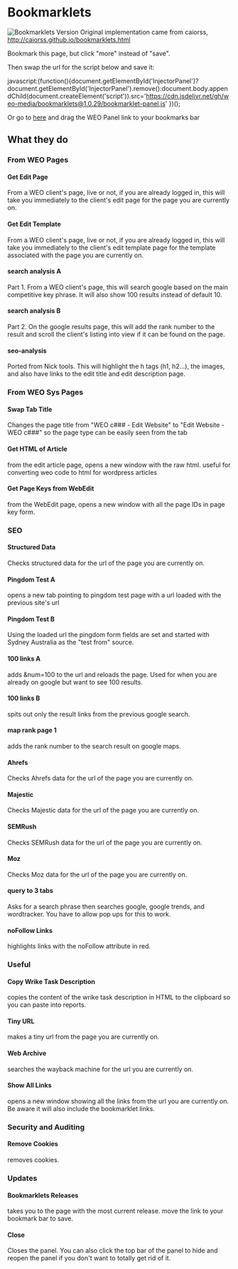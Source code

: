 # Bookmarklets 
![Bookmarklets Version](https://img.shields.io/github/v/tag/weo-media/bookmarklets.svg)
Original implementation came from caiorss, http://caiorss.github.io/bookmarklets.html

Bookmark this page, but click "more" instead of "save".

Then swap the url for the script below and save it:

javascript:(function(){document.getElementById('InjectorPanel')?document.getElementById('InjectorPanel').remove():document.body.appendChild(document.createElement('script')).src='https://cdn.jsdelivr.net/gh/weo-media/bookmarklets@1.0.29/bookmarklet-panel.js' })();

Or go to [here](http://www.weo2.com/p/dentist-Bookmarklets-Panel-p43800.asp) and drag the WEO Panel link to your bookmarks bar

## What they do

### From WEO Pages
#### Get Edit Page
From a WEO client's page, live or not, if you are already logged in, this will take you immediately to the client's edit page for the page you are currently on.
#### Get Edit Template
From a WEO client's page, live or not, if you are already logged in, this will take you immediately to the client's edit template page for the template associated with the page you are currently on.
#### search analysis A
Part 1. From a WEO client's page, this will search google based on the main competitive key phrase. It will also show 100 results instead of default 10.
#### search analysis B
Part 2. On the google results page, this will add the rank number to the result and scroll the client's listing into view if it can be found on the page.
#### seo-analysis
Ported from Nick tools. This will highlight the h tags (h1, h2...), the images, and also have links to the edit title and edit description page.

### From WEO Sys Pages
#### Swap Tab Title
Changes the page title from "WEO c### - Edit Website" to "Edit Website - WEO c###" so the page type can be easily seen from the tab
#### Get HTML of Article
from the edit article page, opens a new window with the raw html. useful for converting weo code to html for wordpress articles
#### Get Page Keys from WebEdit
from the WebEdit page, opens a new window with all the page IDs in page key form.

### SEO
#### Structured Data
Checks structured data for the url of the page you are currently on.
#### Pingdom Test A
opens a new tab pointing to pingdom test page with a url loaded with the previous site's url
#### Pingdom Test B
Using the loaded url the pingdom form fields are set and started with Sydney Australia as the "test from" source.
#### 100 links A
adds &num=100 to the url and reloads the page. Used for when you are already on google but want to see 100 results.
#### 100 links B
spits out only the result links from the previous google search. 
#### map rank page 1
adds the rank number to the search result on google maps.
#### Ahrefs
Checks Ahrefs data for the url of the page you are currently on.
#### Majestic
Checks Majestic data for the url of the page you are currently on.
#### SEMRush
Checks SEMRush data for the url of the page you are currently on.
#### Moz
Checks Moz data for the url of the page you are currently on.
#### query to 3 tabs
Asks for a search phrase then searches google, google trends, and wordtracker. You have to allow pop ups for this to work.
#### noFollow Links
highlights links with the noFollow attribute in red.

### Useful
#### Copy Wrike Task Description
copies the content of the wrike task description in HTML to the clipboard so you can paste into reports.
#### Tiny URL
makes a tiny url from the page you are currently on.
#### Web Archive
searches the wayback machine for the url you are currently on.
#### Show All Links
opens a new window showing all the links from the url you are currently on. Be aware it will also include the bookmarklet links.

### Security and Auditing
#### Remove Cookies
removes cookies.

### Updates
#### Bookmarklets Releases
takes you to the page with the most current release. move the link to your bookmark bar to save.
#### Close
Closes the panel. You can also click the top bar of the panel to hide and reopen the panel if you don't want to totally get rid of it.